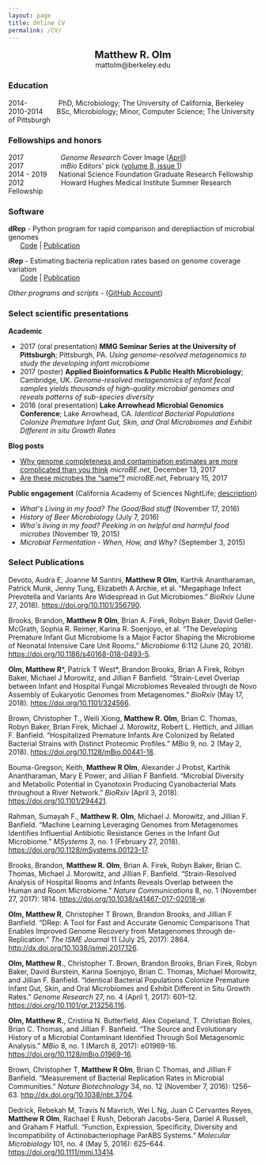 ```yaml
---
layout: page
title: Online CV
permalink: /CV/
---
```

<p align="center">
  <b><big><big>Matthew R. Olm</big></big></b> <br>
  mattolm@berkeley.edu
</p>

### Education

2014-&nbsp;&nbsp;&nbsp;&nbsp;&nbsp;&nbsp;&nbsp;&nbsp;&nbsp;
&nbsp;&nbsp;&nbsp;&nbsp;&nbsp;&nbsp;PhD, Microbiology; The University of California, Berkeley  
2010-2014
&nbsp;&nbsp;&nbsp;&nbsp;&nbsp;&nbsp;BSc, Microbiology; Minor, Computer Science; The University of Pittsburgh  

### Fellowships and honors

2017 &nbsp;&nbsp;&nbsp;&nbsp;&nbsp;&nbsp;&nbsp;&nbsp;&nbsp;&nbsp;&nbsp;&nbsp;&nbsp;&nbsp;&nbsp;&nbsp;&nbsp;&nbsp;*Genome Research* Cover Image  ([April](https://genome.cshlp.org/content/27/4.cover-expansion))  
2017&nbsp;&nbsp;&nbsp;&nbsp;&nbsp;&nbsp;&nbsp;&nbsp;&nbsp;&nbsp;&nbsp;&nbsp;&nbsp;&nbsp;&nbsp;&nbsp;&nbsp;&nbsp;&nbsp;*mBio* Editors' pick ([volume 8, issue 1](http://mbio.asm.org/site/misc/mBioCollection2017.xhtml))  
2014 - 2019 &nbsp;&nbsp;&nbsp;&nbsp;&nbsp;National Science Foundation Graduate Research Fellowship  
2012 &nbsp;&nbsp;&nbsp;&nbsp;&nbsp;&nbsp;&nbsp;&nbsp;&nbsp;&nbsp;&nbsp;&nbsp;&nbsp;&nbsp;&nbsp;&nbsp;&nbsp;&nbsp;Howard Hughes Medical Institute Summer Research Fellowship

### Software

 **dRep** - Python program for rapid comparison and derepliaction of microbial genomes  
 &nbsp;&nbsp;&nbsp;&nbsp;&nbsp;&nbsp;[Code](https://github.com/MrOlm/drep) \| [Publication](https://www.nature.com/articles/ismej2017126)  

 **iRep** - Estimating bacteria replication rates based on genome coverage variation  
 &nbsp;&nbsp;&nbsp;&nbsp;&nbsp;&nbsp;[Code](https://github.com/christophertbrown/iRep) | [Publication](http://www.nature.com/nbt/journal/v34/n12/abs/nbt.3704.html)  

 *Other programs and scripts* - ([GitHub Account](https://github.com/MrOlm))

### Select scientific presentations

**Academic**
 * 2017 (oral presentation) **MMG Seminar Series at the University of Pittsburgh**; Pittsburgh, PA. *Using genome-resolved metagenomics to study the developing infant microbiome*
 * 2017 (poster) **Applied Bioinformatics & Public Health Microbiology**; Cambridge, UK. *Genome-resolved metagenomics of infant fecal samples yields thousands of high-quality microbial genomes and reveals patterns of sub-species diversity*
 * 2016 (oral presentation) **Lake Arrowhead Microbial Genomics Conference**; Lake Arrowhead, CA. *Identical Bacterial Populations Colonize Premature Infant Gut, Skin, and Oral Microbiomes and Exhibit Different in situ Growth Rates*

**Blog posts**
* [Why genome completeness and contamination estimates are more complicated than you think](https://www.microbe.net/2017/12/13/why-genome-completeness-and-contamination-estimates-are-more-complicated-than-you-think/) _microBE.net_, December 13, 2017  
* [Are these microbes the “same”?](https://www.microbe.net/2017/02/15/are-these-microbes-the-same/) _microBE.net_, February 15, 2017  


**Public engagement** (California Academy of Sciences NightLife; [description](https://www.calacademy.org/nightlife))
* *What's Living in my food? The Good/Bad stuff* (November 17, 2016)
* *History of Beer Microbiology* (July 7, 2016)
* *Who's living in my food? Peeking in on helpful and harmful food microbes* (November 19, 2015)
* *Microbial Fermentation - When, How, and Why?* (September 3, 2015)

### Select Publications

Devoto, Audra E, Joanne M Santini, **Matthew R Olm**, Karthik Anantharaman, Patrick Munk, Jenny Tung, Elizabeth A Archie, et al. “Megaphage Infect Prevotella and Variants Are Widespread in Gut Microbiomes.” *BioRxiv* (June 27, 2018). <https://doi.org/10.1101/356790>.

Brooks, Brandon, **Matthew R Olm**, Brian A. Firek, Robyn Baker, David Geller-McGrath, Sophia R. Reimer, Karina R. Soenjoyo, et al. “The Developing Premature Infant Gut Microbiome Is a Major Factor Shaping the Microbiome of Neonatal Intensive Care Unit Rooms.” *Microbiome* 6:112 (June 20, 2018). <https://doi.org/10.1186/s40168-018-0493-5>.

__Olm, Matthew R__\*, Patrick T West\*, Brandon Brooks, Brian A Firek, Robyn Baker, Michael J Morowitz, and Jillian F Banfield. “Strain-Level Overlap between Infant and Hospital Fungal Microbiomes Revealed through de Novo Assembly of Eukaryotic Genomes from Metagenomes.” *BioRxiv* (May 17, 2018). <https://doi.org/10.1101/324566>.

Brown, Christopher T., Weili Xiong, **Matthew R. Olm**, Brian C. Thomas, Robyn Baker, Brian Firek, Michael J. Morowitz, Robert L. Hettich, and Jillian F. Banfield. “Hospitalized Premature Infants Are Colonized by Related Bacterial Strains with Distinct Proteomic Profiles.” *MBio* 9, no. 2 (May 2, 2018). <https://doi.org/10.1128/mBio.00441-18>.

Bouma-Gregson, Keith, **Matthew R Olm**, Alexander J Probst, Karthik Anantharaman, Mary E Power, and Jillian F Banfield. “Microbial Diversity and Metabolic Potential in Cyanotoxin Producing Cyanobacterial Mats throughout a River Network.” *BioRxiv* (April 3, 2018). <https://doi.org/10.1101/294421>.

Rahman, Sumayah F., **Matthew R. Olm**, Michael J. Morowitz, and Jillian F. Banfield. “Machine Learning Leveraging Genomes from Metagenomes Identifies Influential Antibiotic Resistance Genes in the Infant Gut Microbiome.” *MSystems* 3, no. 1 (February 27, 2018). <https://doi.org/10.1128/mSystems.00123-17>.

Brooks, Brandon, **Matthew R. Olm**, Brian A. Firek, Robyn Baker, Brian C. Thomas, Michael J. Morowitz, and Jillian F. Banfield. “Strain-Resolved Analysis of Hospital Rooms and Infants Reveals Overlap between the Human and Room Microbiome.” *Nature Communications* 8, no. 1 (November 27, 2017): 1814. <https://doi.org/10.1038/s41467-017-02018-w>.

**Olm, Matthew R**, Christopher T Brown, Brandon Brooks, and Jillian F Banfield. “DRep: A Tool for Fast and Accurate Genomic Comparisons That Enables Improved Genome Recovery from Metagenomes through de-Replication.” *The ISME Journal* 11 (July 25, 2017): 2864. <http://dx.doi.org/10.1038/ismej.2017.126>.

**Olm, Matthew R.**, Christopher T. Brown, Brandon Brooks, Brian Firek, Robyn Baker, David Burstein, Karina Soenjoyo, Brian C. Thomas, Michael Morowitz, and Jillian F. Banfield. “Identical Bacterial Populations Colonize Premature Infant Gut, Skin, and Oral Microbiomes and Exhibit Different in Situ Growth Rates.” *Genome Research* 27, no. 4 (April 1, 2017): 601–12. <https://doi.org/10.1101/gr.213256.116>.

**Olm, Matthew R.**, Cristina N. Butterfield, Alex Copeland, T. Christian Boles, Brian C. Thomas, and Jillian F. Banfield. “The Source and Evolutionary History of a Microbial Contaminant Identified Through Soil Metagenomic Analysis.” *MBio* 8, no. 1 (March 8, 2017): e01969-16. <https://doi.org/10.1128/mBio.01969-16>.

Brown, Christopher T, **Matthew R Olm**, Brian C Thomas, and Jillian F Banfield. “Measurement of Bacterial Replication Rates in Microbial Communities.” *Nature Biotechnology* 34, no. 12 (November 7, 2016): 1256–63. <http://dx.doi.org/10.1038/nbt.3704>.

Dedrick, Rebekah M, Travis N Mavrich, Wei L Ng, Juan C Cervantes Reyes, **Matthew R Olm**, Rachael E Rush, Deborah Jacobs-Sera, Daniel A Russell, and Graham F Hatfull. “Function, Expression, Specificity, Diversity and Incompatibility of Actinobacteriophage ParABS Systems.” *Molecular Microbiology* 101, no. 4 (May 5, 2016): 625–644. <https://doi.org/10.1111/mmi.13414>.
